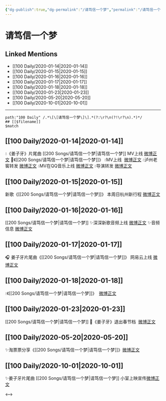 ```yaml
---
{"dg-publish":true,"dg-permalink":"/请笃信一个梦","permalink":"/请笃信一个梦/","created":"2023-04-02T15:47:57.000+08:00","updated":"2023-04-10T15:57:38.000+08:00"}
---
```


# 请笃信一个梦

## Linked Mentions
- [[100 Daily/2020-01-14\|2020-01-14]]
- [[100 Daily/2020-01-15\|2020-01-15]]
- [[100 Daily/2020-01-16\|2020-01-16]]
- [[100 Daily/2020-01-17\|2020-01-17]]
- [[100 Daily/2020-01-18\|2020-01-18]]
- [[100 Daily/2020-01-23\|2020-01-23]]
- [[100 Daily/2020-05-20\|2020-05-20]]
- [[100 Daily/2020-10-01\|2020-10-01]]


---

```expander
path:"100 Daily" /.*\[\[请笃信一个梦\]\].*(?:\r?\n(?!\r?\n).*)*/
## [[$filename]]
$match
```
## [[100 Daily/2020-01-14\|2020-01-14]]
💧《姜子牙》片尾曲 [[200 Songs/请笃信一个梦\|请笃信一个梦]] MV上线 [微博正文](https://m.weibo.cn/6466290670/4460737474332488)
🌠《[[200 Songs/请笃信一个梦\|请笃信一个梦]]》
💧MV上线  [微博正文](https://m.weibo.cn/6466290670/4460725751301636)
💧泸州老窖转发 [微博正文](https://m.weibo.cn/6466290670/4460746118977380)
💧MV在QQ音乐上线 [微博正文](https://m.weibo.cn/6466290670/4460748677319138)
💧导演转发 [微博正文](https://m.weibo.cn/6466290670/4460773688790565)

## [[100 Daily/2020-01-15\|2020-01-15]]
新歌《[[200 Songs/请笃信一个梦\|请笃信一个梦]]》
本周日杭州新行程 [微博正文](https://weibo.com/6466290670/IpCQT4oUK)
## [[100 Daily/2020-01-16\|2020-01-16]]
[[200 Songs/请笃信一个梦\|请笃信一个梦]]
✨深深新歌音频上线 [微博正文](https://m.weibo.cn/6466290670/4461512939269853)
✨音频信息 [微博正文](https://m.weibo.cn/6466290670/4461514507289941)
## [[100 Daily/2020-01-17\|2020-01-17]]
🎧 姜子牙片尾曲《[[200 Songs/请笃信一个梦\|请笃信一个梦]]》
网易云上线 [微博正文](https://m.weibo.cn/6466290670/4461704786252955)
## [[100 Daily/2020-01-18\|2020-01-18]]
💧《[[200 Songs/请笃信一个梦\|请笃信一个梦]]》  [微博正文](https://m.weibo.cn/6466290670/4462136455676127)
## [[100 Daily/2020-01-23\|2020-01-23]]
[[200 Songs/请笃信一个梦\|请笃信一个梦]]
🌠《姜子牙》退出春节档  [微博正文](https://m.weibo.cn/6466290670/4463868824914534)
## [[100 Daily/2020-05-20\|2020-05-20]]
✨淘票票分享《[[200 Songs/请笃信一个梦\|请笃信一个梦]]》[微博正文](https://m.weibo.cn/6466290670/4506762029323719)
## [[100 Daily/2020-10-01\|2020-10-01]]
✨姜子牙片尾曲 [[200 Songs/请笃信一个梦\|请笃信一个梦]]
小室上映宣传[微博正文](https://m.weibo.cn/6466290670/4555179980754813)

<-->